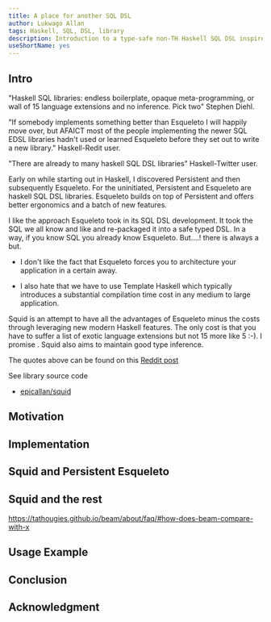 ```yaml
---
title: A place for another SQL DSL
author: Lukwago Allan
tags: Haskell, SQL, DSL, library
description: Introduction to a type-safe non-TH Haskell SQL DSL inspired by Persistent-Esqueleto
useShortName: yes
---
```


## Intro

"Haskell SQL libraries: endless boilerplate, opaque meta-programming, or wall of 15 language extensions and no inference. Pick two" Stephen Diehl.

"If somebody implements something better than Esqueleto I will happily move over, but AFAICT most of the people implementing the newer SQL EDSL libraries hadn't used or learned Esqueleto before they set out to write a new library."  Haskell-Redit user.

"There are already to many haskell SQL DSL libraries" Haskell-Twitter user.

Early on while starting out in Haskell, I discovered Persistent and then subsequently Esqueleto. For the uninitiated, Persistent and Esqueleto are haskell SQL DSL libraries. Esqueleto builds on top of Persistent and offers better ergonomics and a batch of new features.

I like the approach  Esqueleto took in its SQL DSL development. It took the SQL we all know and like and re-packaged it into a safe typed DSL. In a way, if you know SQL you already know Esqueleto. But....! there is always a but.

* I don't like the fact that Esqueleto forces you to architecture your application in a certain away.

* I also hate that we have to use Template Haskell which typically introduces a substantial compilation time cost in any medium to large application.

Squid is an attempt to have all the advantages of Esqueleto minus the costs through leveraging new modern Haskell features. The only cost is that you have to suffer a list of exotic language extensions but not 15 more like 5 :-). I promise . Squid also aims to maintain good type inference.

The quotes above can be found on this [Reddit post](https://www.reddit.com/r/haskell/comments/8qxvir/a_comparison_among_various_database_edsls_selda/)

See library source code

* [epicallan/squid](@github)

## Motivation

## Implementation

## Squid and Persistent Esqueleto

## Squid and the rest

https://tathougies.github.io/beam/about/faq/#how-does-beam-compare-with-x

## Usage Example

## Conclusion

## Acknowledgment
